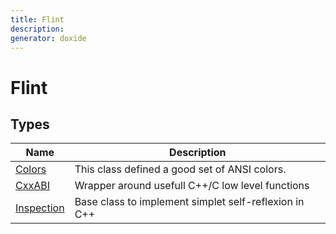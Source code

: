 ```yaml
---
title: Flint
description: 
generator: doxide
---
```



# Flint



## Types

| Name | Description |
| ---- | ----------- |
| [Colors](Colors/index.md) | This class defined a good set of ANSI colors. |
| [CxxABI](CxxABI/index.md) | Wrapper around usefull C++/C low level functions |
| [Inspection](Inspection/index.md) | Base class to implement simplet self-reflexion in C++ |

